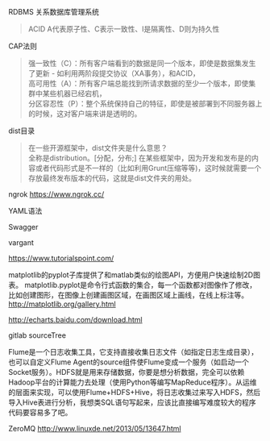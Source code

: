 RDBMS 关系数据库管理系统  
>ACID A代表原子性、C表示一致性、I是隔离性、D则为持久性

CAP法则  
>强一致性（C）：所有客户端看到的数据是同一个版本，即使是数据集发生了更新 - 如利用两阶段提交协议（XA事务），和ACID，  
>高可用性（A）：所有客户端总能找到所请求数据的至少一个版本，即使集群中某些机器已经宕机，  
>分区容忍性（P）：整个系统保持自己的特征，即使是被部署到不同服务器上的时候，这对客户端来讲是透明的。  

dist目录  
>在一些开源框架中，dist文件夹是什么意思？  
>全称是distribution。[分配，分布;] 在某些框架中，因为开发和发布是的内容或者代码形式是不一样的（比如利用Grunt压缩等等)，这时候就需要一个存放最终发布版本的代码，这就是dist文件夹的用处。

ngrok
https://www.ngrok.cc/

YAML语法

Swagger

vargant


https://www.tutorialspoint.com/

matplotlib的pyplot子库提供了和matlab类似的绘图API，方便用户快速绘制2D图表。
matplotlib.pyplot是命令行式函数的集合，每一个函数都对图像作了修改，比如创建图形，在图像上创建画图区域，在画图区域上画线，在线上标注等。
http://matplotlib.org/gallery.html

http://echarts.baidu.com/download.html


gitlab
sourceTree

Flume是一个日志收集工具，它支持直接收集日志文件（如指定日志生成目录），也可以自定义Flume Agent的source组件使Flume变成一个服务（如启动一个Socket服务）。HDFS就是用来存储数据，你要是想分析数据，完全可以依赖Hadoop平台的计算能力去处理（使用Python等编写MapReduce程序）。从运维的层面来实现，可以使用Flume+HDFS+Hive，将日志收集过来写入HDFS，然后导入Hive表进行分析，我想类SQL语句写起来，应该比直接编写难度较大的程序代码要容易多了吧。

ZeroMQ
http://www.linuxde.net/2013/05/13647.html
